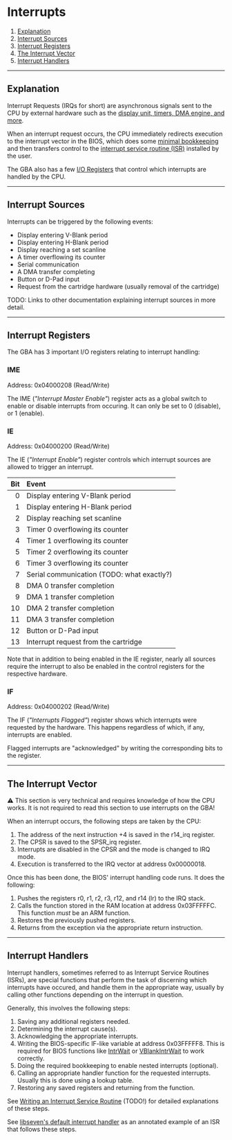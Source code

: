 # Interrupts

1. [Explanation](#explanation)
2. [Interrupt Sources](#interrupt-sources)
3. [Interrupt Registers](#interrupt-registers)
4. [The Interrupt Vector](#the-interrupt-vector)
5. [Interrupt Handlers](#interrupt-handlers)

---

## Explanation

Interrupt Requests (IRQs for short) are asynchronous signals sent to the CPU
by external hardware such as the
[display unit, timers, DMA engine, and more](#interrupt-sources).

When an interrupt request occurs, the CPU immediately redirects execution to
the interrupt vector in the BIOS, which does some
[minimal bookkeeping](#the-interrupt-vector) and then transfers control to the
[interrupt service routine (ISR)](#interrupt-handlers) installed by the user.

The GBA also has a few [I/O Registers](#interrupt-registers)
that control which interrupts are handled by the CPU.

---

## Interrupt Sources

Interrupts can be triggered by the following events:

- Display entering V-Blank period
- Display entering H-Blank period
- Display reaching a set scanline
- A timer overflowing its counter
- Serial communication
- A DMA transfer completing
- Button or D-Pad input
- Request from the cartridge hardware (usually removal of the cartridge)

TODO: Links to other documentation explaining interrupt sources in more detail.

---

## Interrupt Registers

The GBA has 3 important I/O registers relating to interrupt handling:

### IME

Address: 0x04000208 (Read/Write)

The IME (*"Interrupt Master Enable"*) register acts as a global switch to
enable or disable interrupts from occuring. It can only be set to 0 (disable),
or 1 (enable).

### IE

Address: 0x04000200 (Read/Write)

The IE (*"Interrupt Enable"*) register controls which interrupt sources are
allowed to trigger an interrupt.

Bit | Event
---:|:-----
  0 | Display entering V-Blank period
  1 | Display entering H-Blank period
  2 | Display reaching set scanline
  3 | Timer 0 overflowing its counter
  4 | Timer 1 overflowing its counter
  5 | Timer 2 overflowing its counter
  6 | Timer 3 overflowing its counter
  7 | Serial communication (TODO: what exactly?)
  8 | DMA 0 transfer completion
  9 | DMA 1 transfer completion
 10 | DMA 2 transfer completion
 11 | DMA 3 transfer completion
 12 | Button or D-Pad input
 13 | Interrupt request from the cartridge

Note that in addition to being enabled in the IE register, nearly all sources
require the interrupt to also be enabled in the control registers for the
respective hardware.

### IF

Address: 0x04000202 (Read/Write)

The IF (*"Interrupts Flagged"*) register shows which interrupts were requested
by the hardware. This happens regardless of which, if any, interrupts are
enabled.

Flagged interrupts are "acknowledged" by writing the corresponding bits to the
register.

---

## The Interrupt Vector

⚠️ This section is very technical and requires knowledge of how the CPU works.
It is not required to read this section to use interrupts on the GBA!

When an interrupt occurs, the following steps are taken by the CPU:

1. The address of the next instruction +4 is saved in the r14\_irq register.
2. The CPSR is saved to the SPSR\_irq register.
3. Interrupts are disabled in the CPSR and the mode is changed to IRQ mode.
4. Execution is transferred to the IRQ vector at address 0x00000018.

Once this has been done, the BIOS' interrupt handling code runs.
It does the following:

1. Pushes the registers r0, r1, r2, r3, r12, and r14 (lr) to the IRQ stack.
2. Calls the function stored in the RAM location at address 0x03FFFFFC.
This function *must* be an ARM function.
3. Restores the previously pushed registers.
4. Returns from the exception via the appropriate return instruction.

---

## Interrupt Handlers

Interrupt handlers, sometimes referred to as Interrupt Service Routines (ISRs),
are special functions that perform the task of discerning which interrupts
have occured, and handle them in the appropriate way, usually by calling
other functions depending on the interrupt in question.

Generally, this involves the following steps:

1. Saving any additional registers needed.
2. Determining the interrupt cause(s).
3. Acknowledging the appropriate interrupts.
4. Writing the BIOS-specific IF-like variable at address 0x03FFFFF8.
This is required for BIOS functions like [IntrWait] or [VBlankIntrWait] to work
correctly.
5. Doing the required bookkeeping to enable nested interrupts (optional).
6. Calling an appropriate handler function for the requested interrupts.
Usually this is done using a lookup table.
7. Restoring any saved registers and returning from the function.

See [Writing an Interrupt Service Routine](./irq_handler.md) (TODO!)
for detailed explanations of these steps.

See [libseven's default interrupt handler][libseven-irq] as an annotated
example of an ISR that follows these steps.

[IntrWait]: ./svc.md#intrwait
[VBlankIntrWait]: ./svc.md#vblankintrwait
[libseven-irq]: https://github.com/LunarLambda/libseven/blob/67a50a2021c8545b2dc5c753d9280a82ea73b123/src/irq.s#L11
